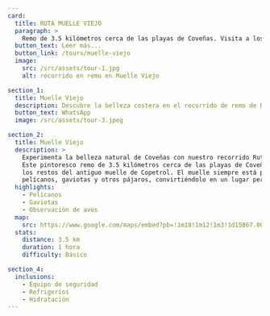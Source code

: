 ```yaml
---
card:
  title: RUTA MUELLE VIEJO
  paragraph: >
    Remo de 3.5 kilómetros cerca de las playas de Coveñas. Visita a los cimientos del muelle viejo de Copetrol, poblado por pelícanos y gaviotas. Ofrece avistamiento de aves durante aproximadamente una hora.
  button_text: Leer más...
  button_link: /tours/muelle-viejo
  image:
    src: /src/assets/tour-1.jpg
    alt: recorrido en remo en Muelle Viejo

section_1:
  title: Muelle Viejo
  description: Descubre la belleza costera en el recorrido de remo de Ruta Muelle Viejo
  button_text: WhatsApp
  image: /src/assets/tour-3.jpeg

section_2:
  title: Muelle Viejo
  description: >
    Experimenta la belleza natural de Coveñas con nuestro recorrido Ruta Muelle Viejo.
    Este pintoresco remo de 3.5 kilómetros cerca de las playas de Coveñas te lleva a
    los restos del antiguo muelle de Copetrol. El muelle siempre está poblado por
    pelícanos, gaviotas y otros pájaros, convirtiéndolo en un lugar perfecto para los amantes de la observación de aves.
  highlights:
    - Pelícanos
    - Gaviotas
    - Observación de aves
  map:
    src: https://www.google.com/maps/embed?pb=!1m18!1m12!1m3!1d15867.009911374053!2d-75.61020612716673!3d6.163894277135764!2m3!1f0!2f0!3f0!3m2!1i1024!2i768!4f13.1!3m3!1m2!1s0x8e4683cb1d5771e9%3A0x4fda2fc926473c68!2sPolideportivo%20Sur%20de%20Envigado!5e0!3m2!1sen!2sco
  stats:
    distance: 3.5 km
    duration: 1 hora
    difficulty: Básico

section_4:
  inclusions:
    - Equipo de seguridad
    - Refrigerios
    - Hidratación
---
```

